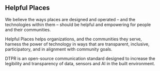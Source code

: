## Helpful Places

We believe the ways places are designed and operated – and the technologies within them – should be helpful and empowering for people and their communities.

Helpful Places helps organizations, and the communities they serve, harness the power of technology in ways that are transparent, inclusive, participatory, and in alignment with community goals.

DTPR is an open-source communication standard designed to increase the legibility and transparency of data, sensors and AI in the built environment.
